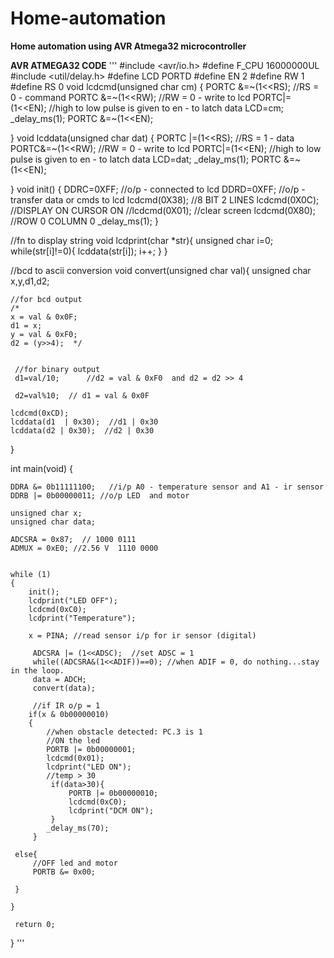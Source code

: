 # Home-automation
**Home automation using AVR Atmega32 microcontroller**

**AVR ATMEGA32 CODE**
'''
#include <avr/io.h>
#define F_CPU 16000000UL
#include <util/delay.h>
#define LCD PORTD
#define EN 2
#define RW 1
#define RS 0
void lcdcmd(unsigned char cm)
{
	PORTC &=~(1<<RS);  //RS = 0 - command
	PORTC &=~(1<<RW); //RW = 0 - write to lcd
	PORTC|=(1<<EN);  //high to low pulse is given to en - to latch data
	LCD=cm;
	_delay_ms(1);
	PORTC &=~(1<<EN); 
	
}
void lcddata(unsigned char dat)
{
	PORTC |=(1<<RS);  //RS = 1 - data
	PORTC&=~(1<<RW);  //RW = 0 - write to lcd
	PORTC|=(1<<EN);  //high to low pulse is given to en - to latch data
	LCD=dat;
	_delay_ms(1);
	PORTC &=~(1<<EN);
	
}
void init() {
	DDRC=0XFF;  //o/p - connected to lcd
	DDRD=0XFF;  //o/p - transfer data or cmds to lcd
	lcdcmd(0X38); //8 BIT 2 LINES
	lcdcmd(0X0C); //DISPLAY ON CURSOR ON 
	//lcdcmd(0X01); //clear screen
	lcdcmd(0X80); //ROW 0 COLUMN 0
	_delay_ms(1);
}

//fn to display string
void lcdprint(char *str){
	unsigned char i=0;
	while(str[i]!=0){
		lcddata(str[i]);
		i++;
	}
}

//bcd to ascii conversion
void convert(unsigned char val){
	unsigned char x,y,d1,d2;
	
	//for bcd output
	/*
	x = val & 0x0F;
	d1 = x;
	y = val & 0xF0;
	d2 = (y>>4);  */

	
	 //for binary output  
	 d1=val/10;      //d2 = val & 0xF0  and d2 = d2 >> 4
	 
	 d2=val%10;  // d1 = val & 0x0F
	
	lcdcmd(0xCD);
	lcddata(d1  | 0x30);  //d1 | 0x30
	lcddata(d2 | 0x30);  //d2 | 0x30 
}


int main(void)
{  
	
    DDRA &= 0b11111100;   //i/p A0 - temperature sensor and A1 - ir sensor
	DDRB |= 0b00000011; //o/p LED  and motor
	
	unsigned char x;
	unsigned char data;
	
	ADCSRA = 0x87;  // 1000 0111
	ADMUX = 0xE0; //2.56 V  1110 0000
	 
	
    while (1) 
    {
		init();
		lcdprint("LED OFF");
		lcdcmd(0xC0);
		lcdprint("Temperature");
		
		x = PINA; //read sensor i/p for ir sensor (digital)
		
		 ADCSRA |= (1<<ADSC);  //set ADSC = 1
		 while((ADCSRA&(1<<ADIF))==0); //when ADIF = 0, do nothing...stay in the loop.
		 data = ADCH;  
		 convert(data);
		 
		 //if IR o/p = 1
		if(x & 0b00000010)
		{
			//when obstacle detected: PC.3 is 1
			//ON the led
			PORTB |= 0b00000001; 
			lcdcmd(0x01);
			lcdprint("LED ON");
			//temp > 30
			 if(data>30){
				 PORTB |= 0b00000010;
				 lcdcmd(0xC0);
				 lcdprint("DCM ON");
			 }
			_delay_ms(70);
         }

	 else{
		 //OFF led and motor
		 PORTB &= 0x00;
		 			
	 }

	}
	 
	 return 0;
}
'''
